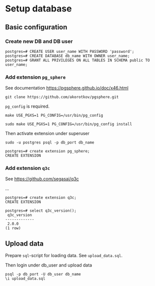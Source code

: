 # Setup database

## Basic configuration

### Create new DB and DB user

```
postgres=# CREATE USER user_name WITH PASSWORD 'password';
postgres=# CREATE DATABASE db_name WITH OWNER user_name;
postgres=# GRANT ALL PRIVILEGES ON ALL TABLES IN SCHEMA public TO user_name;
```

### Add extension `pg_sphere`

See documentation https://pgsphere.github.io/doc/x46.html

```
git clone https://github.com/akorotkov/pgsphere.git
```

`pg_config` is required.

```
make USE_PGXS=1 PG_CONFIG=/usr/bin/pg_config

sudo make USE_PGXS=1 PG_CONFIG=/usr/bin/pg_config install
```

Then activate extension under superuser

```
sudo -u postgres psql -p db_port db_name

postgres=# create extension pg_sphere;
CREATE EXTENSION
```

### Add extension `q3c`

See https://github.com/segasai/q3c

...

```
postgres=# create extension q3c;
CREATE EXTENSION

postgres=# select q3c_version();
 q3c_version
-------------
 2.0.0
(1 row)
```

## Upload data

Prepare `sql`-script for loading data. See `upload_data.sql`.

Then login under db_user and upload data

```
psql -p db_port -U db_user db_name
\i upload_data.sql
```
